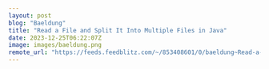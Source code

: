 ```yaml
---
layout: post
blog: "Baeldung"
title: "Read a File and Split It Into Multiple Files in Java"
date: 2023-12-25T06:22:07Z
image: images/baeldung.png
remote_url: "https://feeds.feedblitz.com/~/853408601/0/baeldung~Read-a-File-and-Split-It-Into-Multiple-Files-in-Java"
---
```

